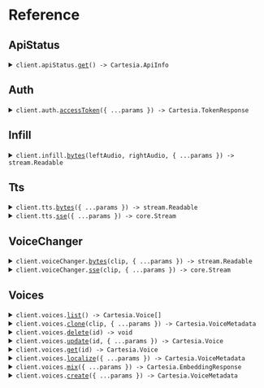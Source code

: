# Reference

## ApiStatus

<details><summary><code>client.apiStatus.<a href="/src/api/resources/apiStatus/client/Client.ts">get</a>() -> Cartesia.ApiInfo</code></summary>
<dl>
<dd>

#### 🔌 Usage

<dl>
<dd>

<dl>
<dd>

```typescript
await client.apiStatus.get();
```

</dd>
</dl>
</dd>
</dl>

#### ⚙️ Parameters

<dl>
<dd>

<dl>
<dd>

**requestOptions:** `ApiStatus.RequestOptions`

</dd>
</dl>
</dd>
</dl>

</dd>
</dl>
</details>

## Auth

<details><summary><code>client.auth.<a href="/src/api/resources/auth/client/Client.ts">accessToken</a>({ ...params }) -> Cartesia.TokenResponse</code></summary>
<dl>
<dd>

#### 📝 Description

<dl>
<dd>

<dl>
<dd>

Generates a new Access Token for the client. These tokens are short-lived and should be used to make requests to the API from authenticated clients.

</dd>
</dl>
</dd>
</dl>

#### 🔌 Usage

<dl>
<dd>

<dl>
<dd>

```typescript
await client.auth.accessToken({
    grants: {
        tts: true,
    },
    expiresIn: 60,
});
```

</dd>
</dl>
</dd>
</dl>

#### ⚙️ Parameters

<dl>
<dd>

<dl>
<dd>

**request:** `Cartesia.TokenRequest`

</dd>
</dl>

<dl>
<dd>

**requestOptions:** `Auth.RequestOptions`

</dd>
</dl>
</dd>
</dl>

</dd>
</dl>
</details>

## Infill

<details><summary><code>client.infill.<a href="/src/api/resources/infill/client/Client.ts">bytes</a>(leftAudio, rightAudio, { ...params }) -> stream.Readable</code></summary>
<dl>
<dd>

#### 📝 Description

<dl>
<dd>

<dl>
<dd>

Generate audio that smoothly connects two existing audio segments. This is useful for inserting new speech between existing speech segments while maintaining natural transitions.

**The cost is 1 credit per character of the infill text plus a fixed cost of 300 credits.**

Infilling is only available on `sonic-2` at this time.

At least one of `left_audio` or `right_audio` must be provided.

As with all generative models, there's some inherent variability, but here's some tips we recommend to get the best results from infill:

- Use longer infill transcripts
    - This gives the model more flexibility to adapt to the rest of the audio
- Target natural pauses in the audio when deciding where to clip
    - This means you don't need word-level timestamps to be as precise
- Clip right up to the start and end of the audio segment you want infilled, keeping as much silence in the left/right audio segments as possible
    - This helps the model generate more natural transitions
      </dd>
      </dl>
      </dd>
      </dl>

#### 🔌 Usage

<dl>
<dd>

<dl>
<dd>

```typescript
await client.infill.bytes(fs.createReadStream("/path/to/your/file"), fs.createReadStream("/path/to/your/file"), {
    modelId: "sonic-2",
    language: "en",
    transcript: "middle segment",
    voiceId: "694f9389-aac1-45b6-b726-9d9369183238",
    outputFormatContainer: "mp3",
    outputFormatSampleRate: 44100,
    outputFormatBitRate: 128000,
    voiceExperimentalControlsSpeed: "slowest",
    voiceExperimentalControlsEmotion: ["surprise:high", "curiosity:high"],
});
```

</dd>
</dl>
</dd>
</dl>

#### ⚙️ Parameters

<dl>
<dd>

<dl>
<dd>

**leftAudio:** `File | fs.ReadStream | Blob`

</dd>
</dl>

<dl>
<dd>

**rightAudio:** `File | fs.ReadStream | Blob`

</dd>
</dl>

<dl>
<dd>

**request:** `Cartesia.InfillBytesRequest`

</dd>
</dl>

<dl>
<dd>

**requestOptions:** `Infill.RequestOptions`

</dd>
</dl>
</dd>
</dl>

</dd>
</dl>
</details>

## Tts

<details><summary><code>client.tts.<a href="/src/api/resources/tts/client/Client.ts">bytes</a>({ ...params }) -> stream.Readable</code></summary>
<dl>
<dd>

#### 🔌 Usage

<dl>
<dd>

<dl>
<dd>

```typescript
await client.tts.bytes({
    modelId: "sonic-2",
    transcript: "Hello, world!",
    voice: {
        mode: "id",
        id: "694f9389-aac1-45b6-b726-9d9369183238",
    },
    language: "en",
    outputFormat: {
        container: "mp3",
        sampleRate: 44100,
        bitRate: 128000,
    },
});
```

</dd>
</dl>
</dd>
</dl>

#### ⚙️ Parameters

<dl>
<dd>

<dl>
<dd>

**request:** `Cartesia.TtsRequest`

</dd>
</dl>

<dl>
<dd>

**requestOptions:** `Tts.RequestOptions`

</dd>
</dl>
</dd>
</dl>

</dd>
</dl>
</details>

<details><summary><code>client.tts.<a href="/src/api/resources/tts/client/Client.ts">sse</a>({ ...params }) -> core.Stream<Cartesia.WebSocketResponse></code></summary>
<dl>
<dd>

#### 🔌 Usage

<dl>
<dd>

<dl>
<dd>

```typescript
const response = await client.tts.sse({
    modelId: "sonic-2",
    transcript: "Hello, world!",
    voice: {
        mode: "id",
        id: "694f9389-aac1-45b6-b726-9d9369183238",
    },
    language: "en",
    outputFormat: {
        container: "raw",
        sampleRate: 44100,
        encoding: "pcm_f32le",
    },
});
for await (const item of response) {
    console.log(item);
}
```

</dd>
</dl>
</dd>
</dl>

#### ⚙️ Parameters

<dl>
<dd>

<dl>
<dd>

**request:** `Cartesia.TtsRequest`

</dd>
</dl>

<dl>
<dd>

**requestOptions:** `Tts.RequestOptions`

</dd>
</dl>
</dd>
</dl>

</dd>
</dl>
</details>

## VoiceChanger

<details><summary><code>client.voiceChanger.<a href="/src/api/resources/voiceChanger/client/Client.ts">bytes</a>(clip, { ...params }) -> stream.Readable</code></summary>
<dl>
<dd>

#### 📝 Description

<dl>
<dd>

<dl>
<dd>

Takes an audio file of speech, and returns an audio file of speech spoken with the same intonation, but with a different voice.

This endpoint is priced at 15 characters per second of input audio.

</dd>
</dl>
</dd>
</dl>

#### 🔌 Usage

<dl>
<dd>

<dl>
<dd>

```typescript
await client.voiceChanger.bytes(fs.createReadStream("/path/to/your/file"), {
    voiceId: "694f9389-aac1-45b6-b726-9d9369183238",
    outputFormatContainer: "mp3",
    outputFormatSampleRate: 44100,
    outputFormatBitRate: 128000,
});
```

</dd>
</dl>
</dd>
</dl>

#### ⚙️ Parameters

<dl>
<dd>

<dl>
<dd>

**clip:** `File | fs.ReadStream | Blob`

</dd>
</dl>

<dl>
<dd>

**request:** `Cartesia.VoiceChangerBytesRequest`

</dd>
</dl>

<dl>
<dd>

**requestOptions:** `VoiceChanger.RequestOptions`

</dd>
</dl>
</dd>
</dl>

</dd>
</dl>
</details>

<details><summary><code>client.voiceChanger.<a href="/src/api/resources/voiceChanger/client/Client.ts">sse</a>(clip, { ...params }) -> core.Stream<Cartesia.StreamingResponse></code></summary>
<dl>
<dd>

#### 🔌 Usage

<dl>
<dd>

<dl>
<dd>

```typescript
const response = await client.voiceChanger.sse(fs.createReadStream("/path/to/your/file"), {
    voiceId: "694f9389-aac1-45b6-b726-9d9369183238",
    outputFormatContainer: "mp3",
    outputFormatSampleRate: 44100,
    outputFormatBitRate: 128000,
});
for await (const item of response) {
    console.log(item);
}
```

</dd>
</dl>
</dd>
</dl>

#### ⚙️ Parameters

<dl>
<dd>

<dl>
<dd>

**clip:** `File | fs.ReadStream | Blob`

</dd>
</dl>

<dl>
<dd>

**request:** `Cartesia.VoiceChangerSseRequest`

</dd>
</dl>

<dl>
<dd>

**requestOptions:** `VoiceChanger.RequestOptions`

</dd>
</dl>
</dd>
</dl>

</dd>
</dl>
</details>

## Voices

<details><summary><code>client.voices.<a href="/src/api/resources/voices/client/Client.ts">list</a>() -> Cartesia.Voice[]</code></summary>
<dl>
<dd>

#### 🔌 Usage

<dl>
<dd>

<dl>
<dd>

```typescript
await client.voices.list();
```

</dd>
</dl>
</dd>
</dl>

#### ⚙️ Parameters

<dl>
<dd>

<dl>
<dd>

**requestOptions:** `Voices.RequestOptions`

</dd>
</dl>
</dd>
</dl>

</dd>
</dl>
</details>

<details><summary><code>client.voices.<a href="/src/api/resources/voices/client/Client.ts">clone</a>(clip, { ...params }) -> Cartesia.VoiceMetadata</code></summary>
<dl>
<dd>

#### 📝 Description

<dl>
<dd>

<dl>
<dd>

Clone a voice from an audio clip. This endpoint has two modes, stability and similarity.

Similarity mode clones are more similar to the source clip, but may reproduce background noise. For these, use an audio clip about 5 seconds long.

Stability mode clones are more stable, but may not sound as similar to the source clip. For these, use an audio clip 10-20 seconds long.

</dd>
</dl>
</dd>
</dl>

#### 🔌 Usage

<dl>
<dd>

<dl>
<dd>

```typescript
await client.voices.clone(fs.createReadStream("/path/to/your/file"), {
    name: "A high-stability cloned voice",
    description: "Copied from Cartesia docs",
    mode: "stability",
    language: "en",
});
```

</dd>
</dl>
</dd>
</dl>

#### ⚙️ Parameters

<dl>
<dd>

<dl>
<dd>

**clip:** `File | fs.ReadStream | Blob`

</dd>
</dl>

<dl>
<dd>

**request:** `Cartesia.CloneVoiceRequest`

</dd>
</dl>

<dl>
<dd>

**requestOptions:** `Voices.RequestOptions`

</dd>
</dl>
</dd>
</dl>

</dd>
</dl>
</details>

<details><summary><code>client.voices.<a href="/src/api/resources/voices/client/Client.ts">delete</a>(id) -> void</code></summary>
<dl>
<dd>

#### 🔌 Usage

<dl>
<dd>

<dl>
<dd>

```typescript
await client.voices.delete("id");
```

</dd>
</dl>
</dd>
</dl>

#### ⚙️ Parameters

<dl>
<dd>

<dl>
<dd>

**id:** `Cartesia.VoiceId`

</dd>
</dl>

<dl>
<dd>

**requestOptions:** `Voices.RequestOptions`

</dd>
</dl>
</dd>
</dl>

</dd>
</dl>
</details>

<details><summary><code>client.voices.<a href="/src/api/resources/voices/client/Client.ts">update</a>(id, { ...params }) -> Cartesia.Voice</code></summary>
<dl>
<dd>

#### 🔌 Usage

<dl>
<dd>

<dl>
<dd>

```typescript
await client.voices.update("id", {
    name: "name",
    description: "description",
});
```

</dd>
</dl>
</dd>
</dl>

#### ⚙️ Parameters

<dl>
<dd>

<dl>
<dd>

**id:** `Cartesia.VoiceId`

</dd>
</dl>

<dl>
<dd>

**request:** `Cartesia.UpdateVoiceRequest`

</dd>
</dl>

<dl>
<dd>

**requestOptions:** `Voices.RequestOptions`

</dd>
</dl>
</dd>
</dl>

</dd>
</dl>
</details>

<details><summary><code>client.voices.<a href="/src/api/resources/voices/client/Client.ts">get</a>(id) -> Cartesia.Voice</code></summary>
<dl>
<dd>

#### 🔌 Usage

<dl>
<dd>

<dl>
<dd>

```typescript
await client.voices.get("id");
```

</dd>
</dl>
</dd>
</dl>

#### ⚙️ Parameters

<dl>
<dd>

<dl>
<dd>

**id:** `Cartesia.VoiceId`

</dd>
</dl>

<dl>
<dd>

**requestOptions:** `Voices.RequestOptions`

</dd>
</dl>
</dd>
</dl>

</dd>
</dl>
</details>

<details><summary><code>client.voices.<a href="/src/api/resources/voices/client/Client.ts">localize</a>({ ...params }) -> Cartesia.VoiceMetadata</code></summary>
<dl>
<dd>

#### 📝 Description

<dl>
<dd>

<dl>
<dd>

Create a new voice from an existing voice localized to a new language and dialect.

</dd>
</dl>
</dd>
</dl>

#### 🔌 Usage

<dl>
<dd>

<dl>
<dd>

```typescript
await client.voices.localize({
    voiceId: "694f9389-aac1-45b6-b726-9d9369183238",
    name: "Sarah Peninsular Spanish",
    description: "Sarah Voice in Peninsular Spanish",
    language: "es",
    originalSpeakerGender: "female",
    dialect: "pe",
});
```

</dd>
</dl>
</dd>
</dl>

#### ⚙️ Parameters

<dl>
<dd>

<dl>
<dd>

**request:** `Cartesia.LocalizeVoiceRequest`

</dd>
</dl>

<dl>
<dd>

**requestOptions:** `Voices.RequestOptions`

</dd>
</dl>
</dd>
</dl>

</dd>
</dl>
</details>

<details><summary><code>client.voices.<a href="/src/api/resources/voices/client/Client.ts">mix</a>({ ...params }) -> Cartesia.EmbeddingResponse</code></summary>
<dl>
<dd>

#### 🔌 Usage

<dl>
<dd>

<dl>
<dd>

```typescript
await client.voices.mix({
    voices: [
        {
            id: "id",
            weight: 1.1,
        },
        {
            id: "id",
            weight: 1.1,
        },
    ],
});
```

</dd>
</dl>
</dd>
</dl>

#### ⚙️ Parameters

<dl>
<dd>

<dl>
<dd>

**request:** `Cartesia.MixVoicesRequest`

</dd>
</dl>

<dl>
<dd>

**requestOptions:** `Voices.RequestOptions`

</dd>
</dl>
</dd>
</dl>

</dd>
</dl>
</details>

<details><summary><code>client.voices.<a href="/src/api/resources/voices/client/Client.ts">create</a>({ ...params }) -> Cartesia.VoiceMetadata</code></summary>
<dl>
<dd>

#### 📝 Description

<dl>
<dd>

<dl>
<dd>

Create voice from raw features. If you'd like to clone a voice from an audio file, please use Clone Voice instead.

</dd>
</dl>
</dd>
</dl>

#### 🔌 Usage

<dl>
<dd>

<dl>
<dd>

```typescript
await client.voices.create({
    name: "My Custom Voice",
    description: "A custom voice created through the API",
    embedding: [],
    language: "en",
    baseVoiceId: "123e4567-e89b-12d3-a456-426614174000",
});
```

</dd>
</dl>
</dd>
</dl>

#### ⚙️ Parameters

<dl>
<dd>

<dl>
<dd>

**request:** `Cartesia.CreateVoiceRequest`

</dd>
</dl>

<dl>
<dd>

**requestOptions:** `Voices.RequestOptions`

</dd>
</dl>
</dd>
</dl>

</dd>
</dl>
</details>
